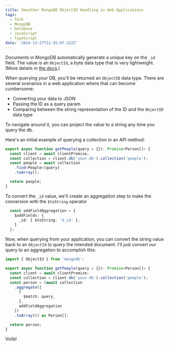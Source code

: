 ```yaml
---
title: Smoother MongoDB ObjectID Handling in Web Applications
tags:
  - Tech
  - MongoDB
  - Database
  - JavaScript
  - TypeScript
date: '2024-13-27T11:35:07.322Z'
---
```


Documents in MongoDB automatically generate a unique key on the `_id` field. The value is an `ObjectId`, a byte data type that is very lightweight. (More details in [the docs](https://www.mongodb.com/docs/manual/reference/bson-types/#std-label-objectid).)

When querying your DB, you'll be returned an `ObjectID` data type. There are several scenarios in a web application where that can become cumbersome:

- Converting your data to JSON
- Passing the ID as a query param
- Comparing between the string representation of the ID and the `ObjectID` data type

To navigate around it, you can project the value to a string any time you query the db.

Here's an initial example of querying a collection in an API method:

```TypeScript
export async function getPeople(query = {}): Promise<Person[]> {
  const client = await clientPromise;
  const collection = client.db('your-db').collection('people');
  const people = await collection
    .find<People>(query)
    .toArray();

  return people;
}
```

To convert the `_id` value, we'll create an aggregation step to make the conversion with the `$toString` operator

```TypeScript
  const addFieldAggregation = {
    $addFields: {
      _id: { $toString: '$_id' },
    }
  };
```

Now, when querying from your application, you can convert the string value back to an `ObjectId` to query the intended document. I'll just convert our query to an aggregation to accomplish this:

```TypeScript
import { ObjectId } from 'mongodb';

export async function getPeople(query = {}): Promise<Person[]> {
  const client = await clientPromise;
  const collection = client.db('your-db').collection('people');
  const person = (await collection
    .aggregate([
      {
        $match: query,
      },
      addFieldAggregation
    ])
    .toArray()) as Person[];

  return person;
}
```

Voilà!
